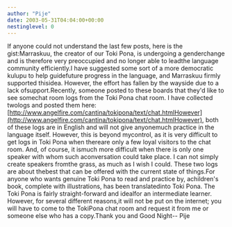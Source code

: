 ```yaml
---
author: "Pije"
date: 2003-05-31T04:04:00+00:00
nestinglevel: 0
---
```

If anyone could not understand the last few posts, here is the gist:Marraskuu, the creator of our Toki Pona, is undergoing a genderchange and is therefore very preoccupied and no longer able to leadthe language community efficiently.I have suggested some sort of a more democratic kulupu to help guidefuture progress in the language, and Marraskuu firmly supported thisidea. However, the effort has fallen by the wayside due to a lack ofsupport.Recently, someone posted to these boards that they'd like to see somechat room logs from the Toki Pona chat room. I have collected twologs and posted them here:[http://www.angelfire.com/cantina/tokipona/text/chat.htmlHowever](http://www.angelfire.com/cantina/tokipona/text/chat.htmlHowever), both of these logs are in English and will not give anyonemuch practice in the language itself. However, this is beyond mycontrol, as it is very difficult to get logs in Toki Pona when thereare only a few loyal visitors to the chat room. And, of course, it ismuch more difficult when there is only one speaker with whom such aconversation could take place. I can not simply create speakers fromthe grass, as much as I wish I could. These two logs are about thebest that can be offered with the current state of things.For anyone who wants genuine Toki Pona to read and practice by, achildren's book, complete with illustrations, has been translatedinto Toki Pona. The Toki Pona is fairly straight-forward and idealfor an intermediate learner. However, for several different reasons,it will not be put on the internet; you will have to come to the TokiPona chat room and request it from me or someone else who has a copy.Thank you and Good Night--
 Pije